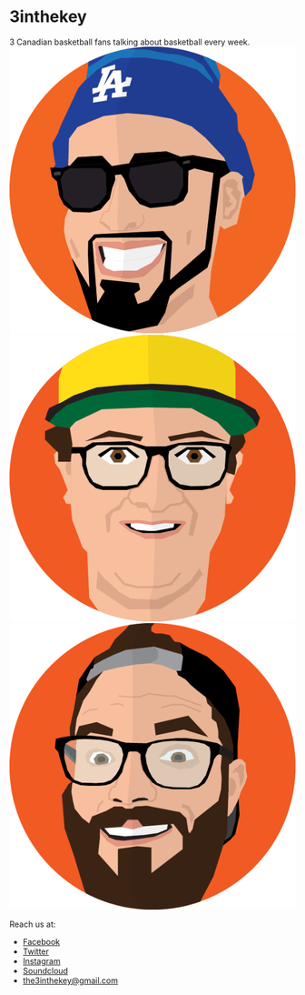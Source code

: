 # 3inthekey

3 Canadian basketball fans talking about basketball every week.
![Elias El-Zein, Host](images/elias-01.png)
![Will Macklin, Host](images/will-01.png)
![Dave Tripp, Host](images/dave-01.png)

Reach us at:

- [Facebook](https://www.facebook.com/ThreeInTheKey/)
- [Twitter](https://twitter.com/3intheKey_TSN)
- [Instagram](https://www.instagram.com/the3inthekey/)
- [Soundcloud](https://soundcloud.com/3-in-the-key-585505598)
- [the3inthekey@gmail.com](mailto:the3inthekey@gmail.com)
